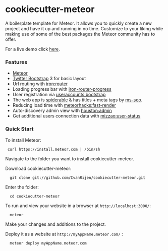 # cookiecutter-meteor


A boilerplate template for Meteor. It allows you to quickly create a new project and have it up and running in no time.
Customize to your liking while making use of some of the best packages the Meteor community has to offer.

For a live demo click <a href="http://cookiecutter.meteor.com">here</a>.

### Features


* <a href="https://github.com/meteor/meteor">Meteor</a>
* <a href="https://github.com/twbs/bootstrap">Twitter Bootstrap</a> 3 for basic layout
* Url routing with <a href="https://github.com/EventedMind/iron-router">iron:router</a>
* Loading progress bar with <a href="https://github.com/Multiply/iron-router-progress">iron-router-progress</a>
* User registration via <a href="https://github.com/meteor-useraccounts/bootstrap">useraccounts:bootstrap</a>
* The web app is <a href="http://www.meteorpedia.com/read/spiderable/">spiderable</a> & has titles + meta tags by <a href="https://github.com/DerMambo/ms-seo">ms-seo</a>.
* Reducing load time with <a href="https://github.com/meteorhacks/fast-render">meteorhacks:fast-render</a>
* Auto-discovery admin view with <a href="https://github.com/gterrono/houston/">houston:admin</a>
* Get additional users connection data with <a href="https://github.com/mizzao/meteor-user-status">mizzao:user-status</a>

### Quick Start


To install Meteor:

     curl https://install.meteor.com | /bin/sh

Navigate to the folder you want to install cookiecutter-meteor.

Download cookiecutter-meteor:

      git clone git://github.com/CvanRijen/cookiecutter-meteor.git

Enter the folder:

      cd cookiecutter-meteor

To run and view your website in a browser at `http://localhost:3000/`:

      meteor

Make your changes and additions to the project.

Deploy it as a website at `http://myAppName.meteor.com/` :

      meteor deploy myAppName.meteor.com

